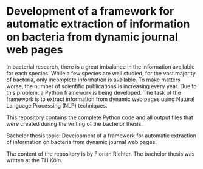 # Development of a framework for automatic extraction of information on bacteria from dynamic journal web pages

In bacterial research, there is a great imbalance in the information available for each species. While a few species are well studied, for the vast majority of bacteria, only incomplete information is available. To make matters worse, the number of scientific publications is increasing every year. Due to this problem, a Python framework is being developed. The task of the framework is to extract information from dynamic web pages using Natural Language Processing (NLP) techniques.

This repository contains the complete Python code and all output files that were created during the writing of the bachelor thesis.

Bachelor thesis topic:
Development of a framework for automatic extraction of information on bacteria from dynamic journal web pages.

The content of the repository is by Florian Richter. The bachelor thesis was written at the TH Köln.
